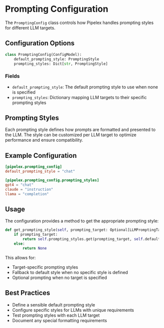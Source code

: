 # Prompting Configuration

The `PromptingConfig` class controls how Pipelex handles prompting styles for different LLM targets.

## Configuration Options

```python
class PromptingConfig(ConfigModel):
    default_prompting_style: PromptingStyle
    prompting_styles: Dict[str, PromptingStyle]
```

### Fields

- `default_prompting_style`: The default prompting style to use when none is specified
- `prompting_styles`: Dictionary mapping LLM targets to their specific prompting styles

## Prompting Styles

Each prompting style defines how prompts are formatted and presented to the LLM. The style can be customized per LLM target to optimize performance and ensure compatibility.

## Example Configuration

```toml
[pipelex.prompting_config]
default_prompting_style = "chat"

[pipelex.prompting_config.prompting_styles]
gpt4 = "chat"
claude = "instruction"
llama = "completion"
```

## Usage

The configuration provides a method to get the appropriate prompting style:

```python
def get_prompting_style(self, prompting_target: Optional[LLMPromptingTarget] = None) -> Optional[PromptingStyle]:
    if prompting_target:
        return self.prompting_styles.get(prompting_target, self.default_prompting_style)
    else:
        return None
```

This allows for:

- Target-specific prompting styles
- Fallback to default style when no specific style is defined
- Optional prompting when no target is specified

## Best Practices

- Define a sensible default prompting style
- Configure specific styles for LLMs with unique requirements
- Test prompting styles with each LLM target
- Document any special formatting requirements
